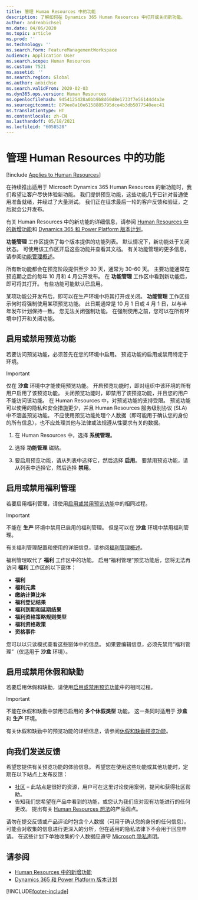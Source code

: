 ```yaml
---
title: 管理 Human Resources 中的功能
description: 了解如何在 Dynamics 365 Human Resources 中打开或关闭新功能。
author: andreabichsel
ms.date: 04/06/2020
ms.topic: article
ms.prod: ''
ms.technology: ''
ms.search.form: FeatureManagementWorkspace
audience: Application User
ms.search.scope: Human Resources
ms.custom: 7521
ms.assetid: ''
ms.search.region: Global
ms.author: anbichse
ms.search.validFrom: 2020-02-03
ms.dyn365.ops.version: Human Resources
ms.openlocfilehash: 9454125428a0bb9b8d60d8e1733f7e56144d4a3e
ms.sourcegitcommit: 879ee8a10e6158885795dce4b3db5077540eec41
ms.translationtype: HT
ms.contentlocale: zh-CN
ms.lasthandoff: 05/18/2021
ms.locfileid: "6058528"
---
```

# <a name="manage-features-in-human-resources"></a>管理 Human Resources 中的功能

[!include [Applies to Human Resources](../includes/applies-to-hr.md)]

在持续推出适用于 Microsoft Dynamics 365 Human Resources 的新功能时，我们希望让客户尽快体验新功能。 我们提供预览功能，这些功能几乎已针对普通使用准备就绪，并经过了大量测试。 我们正在征求最后一轮的客户反馈和验证，之后就会公开发布。

有关 Human Resources 中的新功能的详细信息，请参阅 [Human Resources 中的新增功能](hr-admin-whats-new.md)和 [Dynamics 365 和 Power Platform 版本计划](/dynamics365/release-plans/?panel=products1#pivot=products)。

**功能管理** 工作区提供了每个版本提供的功能列表。 默认情况下，新功能处于关闭状态。 可使用该工作区开启这些功能并查看其文档。 有关功能管理的更多信息，请参阅[功能管理概述](../fin-ops-core/fin-ops/get-started/feature-management/feature-management-overview.md)。

所有新功能都会在预览阶段提供至少 30 天，通常为 30-60 天。 主要功能通常在预览期之后的每年 10 月和 4 月公开发布。 在 **功能管理** 工作区中看到新功能后，即可将其打开。 有些功能可能默认已启用。

某项功能公开发布后，即可以在生产环境中将其打开或关闭。 **功能管理** 工作区指示何时将强制使用某项预览功能。 此日期通常是 10 月 1 日或 4 月 1 日，以与半年发布计划保持一致。 您无法关闭强制功能。 在强制使用之前，您可以在所有环境中打开和关闭功能。

## <a name="enable-or-disable-preview-features"></a>启用或禁用预览功能

若要访问预览功能，必须首先在您的环境中启用。 预览功能的启用或禁用特定于环境。

> [!IMPORTANT]
> 仅在 **沙盒** 环境中才能使用预览功能。 开启预览功能时，即对组织中该环境的所有用户启用了该预览功能。 关闭预览功能时，即禁用了该预览功能，并且您的用户不能访问该功能。 在 Human Resources 中，对预览功能的支持受限。 预览功能可以使用的隐私和安全措施更少，并且 Human Resources 服务级别协议 (SLA) 中不涵盖预览功能。 不应使用预览功能处理个人数据（即可能用于确认您的身份的所有信息），也不应处理其他与法律或法规遵从性要求有关的数据。

1. 在 Human Resources 中，选择 **系统管理**。

2. 选择 **功能管理** 磁贴。

3. 要启用预览功能，请从列表中选择它，然后选择 **启用**。 要禁用预览功能，请从列表中选择它，然后选择 **禁用**。

## <a name="enable-or-disable-benefits-management"></a>启用或禁用福利管理

若要启用福利管理，请使用[启用或禁用预览功能](hr-admin-manage-features.md?enable-or-disable-preview-features)中的相同过程。

> [!IMPORTANT]
> 不能在 **生产** 环境中禁用已启用的福利管理。 但是可以在 **沙盒** 环境中禁用福利管理。

有关福利管理配置和使用的详细信息，请参阅[福利管理概述](hr-benefits-management-overview.md)。

福利管理取代了 **福利** 工作区中的功能。 启用“福利管理”预览功能后，您将无法再访问 **福利** 工作区的以下窗体：

- **福利**
- **福利元素**
- **缴纳计算比率**
- **福利登记结果**
- **福利到期和延期结果**
- **福利资格策略规则类型**
- **福利资格政策**
- **资格事件**

您可以以只读模式查看这些窗体中的信息。 如果要编辑信息，必须先禁用“福利管理”（仅适用于 **沙盒** 环境）。

## <a name="enable-or-disable-leave-and-absence"></a>启用或禁用休假和缺勤

若要启用休假和缺勤，请使用[启用或禁用预览功能](hr-admin-manage-features.md?enable-or-disable-preview-features)中的相同过程。

> [!IMPORTANT]
> 不能在休假和缺勤中禁用已启用的 **多个休假类型** 功能。 这一条同时适用于 **沙盒** 和 **生产** 环境。

有关休假和缺勤中的预览功能的详细信息，请参阅[休假和缺勤预览功能](hr-leave-and-absence-overview.md?leave-and-absence-preview-features)。

## <a name="send-us-feedback"></a>向我们发送反馈

希望您提供有关预览功能的体验信息。 希望您在使用这些功能或其他功能时，定期在以下站点上发布反馈：

- [社区](https://community.dynamics.com/enterprise/f/759?pi53869=0&category=Talent) – 此站点是很好的资源，用户可在这里讨论使用案例，提问和获得社区帮助。
- 告知我们您希望在产品中看到的功能，或您认为我们应对现有功能进行的任何更改。 提出有关 [Human Resources 想法](https://powerusers.microsoft.com/t5/Ideas-for-Human-Resources/idb-p/HumanResources)的产品观点。
    
请勿在提交反馈或产品评论时包含个人数据（可用于确认您的身份的任何信息）。 可能会对收集的信息进行更深入的分析，但在适用的隐私法律下不会用于回应申请。 在这些计划下单独收集的个人数据应遵守 [Microsoft 隐私声明](https://privacy.microsoft.com/privacystatement)。

## <a name="see-also"></a>请参阅

- [Human Resources 中的新增功能](hr-admin-whats-new.md)
- [Dynamics 365 和 Power Platform 版本计划](/dynamics365/release-plans/?panel=products1#pivot=products)

[!INCLUDE[footer-include](../includes/footer-banner.md)]